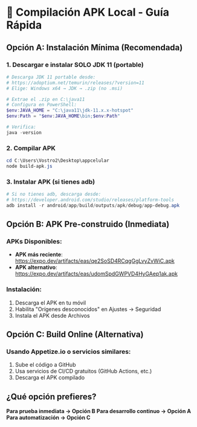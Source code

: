 # 🚀 Compilación APK Local - Guía Rápida

## Opción A: Instalación Mínima (Recomendada)

### 1. Descargar e instalar SOLO JDK 11 (portable)
```powershell
# Descarga JDK 11 portable desde:
# https://adoptium.net/temurin/releases/?version=11
# Elige: Windows x64 → JDK → .zip (no .msi)

# Extrae el .zip en C:\java11
# Configura en PowerShell:
$env:JAVA_HOME = "C:\java11\jdk-11.x.x-hotspot"
$env:Path = "$env:JAVA_HOME\bin;$env:Path"

# Verifica:
java -version
```

### 2. Compilar APK
```powershell
cd C:\Users\Vostro2\Desktop\appcelular
node build-apk.js
```

### 3. Instalar APK (si tienes adb)
```powershell
# Si no tienes adb, descarga desde:
# https://developer.android.com/studio/releases/platform-tools
adb install -r android/app/build/outputs/apk/debug/app-debug.apk
```

## Opción B: APK Pre-construido (Inmediata)

### APKs Disponibles:
- **APK más reciente**: https://expo.dev/artifacts/eas/qe2SoSD4RCqgGgLvyZvWiC.apk
- **APK alternativo**: https://expo.dev/artifacts/eas/udomSpdGWPVD4HyGAep1ak.apk

### Instalación:
1. Descarga el APK en tu móvil
2. Habilita "Orígenes desconocidos" en Ajustes → Seguridad
3. Instala el APK desde Archivos

## Opción C: Build Online (Alternativa)

### Usando Appetize.io o servicios similares:
1. Sube el código a GitHub
2. Usa servicios de CI/CD gratuitos (GitHub Actions, etc.)
3. Descarga el APK compilado

## ¿Qué opción prefieres?

**Para prueba inmediata → Opción B**
**Para desarrollo continuo → Opción A**
**Para automatización → Opción C**
